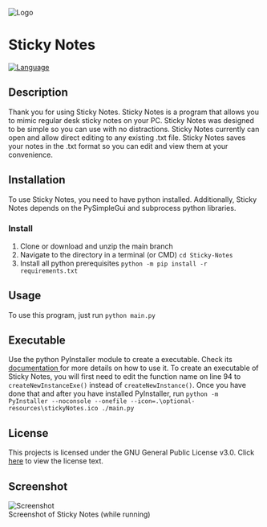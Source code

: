 ![Logo](https://user-images.githubusercontent.com/69877833/132152001-f103d838-931e-4041-a3e9-7412688c8dec.png)

# Sticky Notes
[![Language](https://img.shields.io/badge/Language-Python-blue.svg)](https://www.python.org/)
## Description
Thank you for using Sticky Notes. Sticky Notes is a program that allows you to mimic regular desk sticky notes on your PC. Sticky Notes was designed to be simple so you can use with no distractions. Sticky Notes currently can open and allow direct editing to any existing .txt file. Sticky Notes saves your notes in the .txt format so you can edit and view them at your convenience.
## Installation
To use Sticky Notes, you need to have python installed. Additionally, Sticky Notes depends on the PySimpleGui and subprocess python libraries.
### Install
 1. Clone or download and unzip the main branch
 2. Navigate to the directory in a terminal (or CMD) `cd Sticky-Notes`
 3. Install all python prerequisites `python -m pip install -r requirements.txt`
## Usage
To use this program, just run `python main.py`
## Executable
Use the python PyInstaller module to create a executable. Check its [documentation ](https://pyinstaller.readthedocs.io/en/stable/) for more details on how to use it.
To create an executable of Sticky Notes, you will first need to edit the function name on line 94 to `createNewInstanceExe()` instead of `createNewInstance()`. Once you have done that and after you have installed PyInstaller, run `python -m PyInstaller --noconsole --onefile --icon=.\optional-resources\stickyNotes.ico ./main.py`
## License
This projects is licensed under the GNU General Public License v3.0. Click [here](LICENSE) to view the license text.
## Screenshot
![Screenshot](https://user-images.githubusercontent.com/69877833/132151892-7ae65392-890d-4f95-a064-70577c21607a.PNG)<br>
Screenshot of Sticky Notes (while running)


